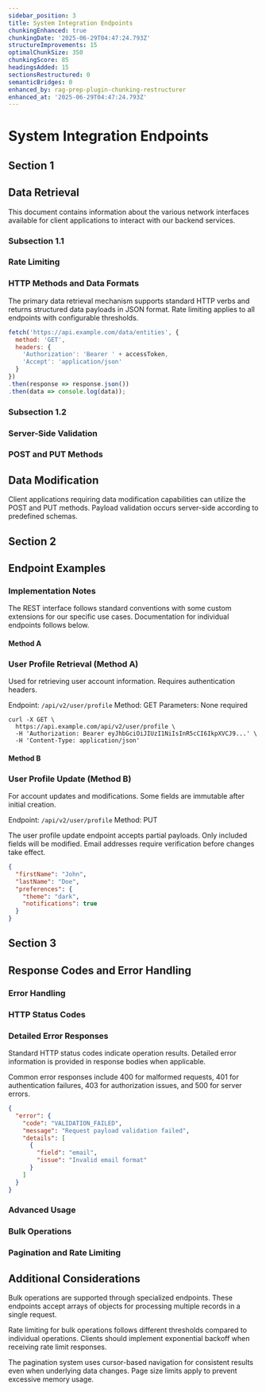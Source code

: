 ```yaml
---
sidebar_position: 3
title: System Integration Endpoints
chunkingEnhanced: true
chunkingDate: '2025-06-29T04:47:24.793Z'
structureImprovements: 15
optimalChunkSize: 350
chunkingScore: 85
headingsAdded: 15
sectionsRestructured: 0
semanticBridges: 0
enhanced_by: rag-prep-plugin-chunking-restructurer
enhanced_at: '2025-06-29T04:47:24.793Z'
---
```


# System Integration Endpoints

## Section 1

## Data Retrieval


This document contains information about the various network interfaces available for client applications to interact with our backend services.

### Subsection 1.1

### Rate Limiting


### HTTP Methods and Data Formats


The primary data retrieval mechanism supports standard HTTP verbs and returns structured data payloads in JSON format. Rate limiting applies to all endpoints with configurable thresholds.

```javascript
fetch('https://api.example.com/data/entities', {
  method: 'GET',
  headers: {
    'Authorization': 'Bearer ' + accessToken,
    'Accept': 'application/json'
  }
})
.then(response => response.json())
.then(data => console.log(data));
```

### Subsection 1.2

### Server-Side Validation


### POST and PUT Methods


## Data Modification


Client applications requiring data modification capabilities can utilize the POST and PUT methods. Payload validation occurs server-side according to predefined schemas.

## Section 2

## Endpoint Examples


### Implementation Notes

The REST interface follows standard conventions with some custom extensions for our specific use cases. Documentation for individual endpoints follows below.

#### Method A

### User Profile Retrieval (Method A)


Used for retrieving user account information. Requires authentication headers.

Endpoint: `/api/v2/user/profile`
Method: GET
Parameters: None required

```curl
curl -X GET \
  https://api.example.com/api/v2/user/profile \
  -H 'Authorization: Bearer eyJhbGciOiJIUzI1NiIsInR5cCI6IkpXVCJ9...' \
  -H 'Content-Type: application/json'
```

#### Method B

### User Profile Update (Method B)


For account updates and modifications. Some fields are immutable after initial creation.

Endpoint: `/api/v2/user/profile`
Method: PUT

The user profile update endpoint accepts partial payloads. Only included fields will be modified. Email addresses require verification before changes take effect.

```json
{
  "firstName": "John",
  "lastName": "Doe",
  "preferences": {
    "theme": "dark",
    "notifications": true
  }
}
```

## Section 3

## Response Codes and Error Handling


### Error Handling

### HTTP Status Codes

### Detailed Error Responses



Standard HTTP status codes indicate operation results. Detailed error information is provided in response bodies when applicable.

Common error responses include 400 for malformed requests, 401 for authentication failures, 403 for authorization issues, and 500 for server errors.

```json
{
  "error": {
    "code": "VALIDATION_FAILED",
    "message": "Request payload validation failed",
    "details": [
      {
        "field": "email",
        "issue": "Invalid email format"
      }
    ]
  }
}
```

### Advanced Usage

### Bulk Operations

### Pagination and Rate Limiting



## Additional Considerations


Bulk operations are supported through specialized endpoints. These endpoints accept arrays of objects for processing multiple records in a single request.

Rate limiting for bulk operations follows different thresholds compared to individual operations. Clients should implement exponential backoff when receiving rate limit responses.

The pagination system uses cursor-based navigation for consistent results even when underlying data changes. Page size limits apply to prevent excessive memory usage.
```
